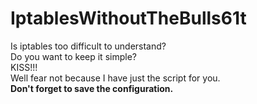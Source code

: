# IptablesWithoutTheBulls61t
Is iptables too difficult to understand?  
Do you want to keep it simple?  
KISS!!!  
Well fear not because I have just the script for you.  
**Don't forget to save the configuration.**

